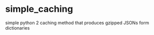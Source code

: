 simple_caching
==============

simple python 2 caching method that produces gzipped JSONs form dictionaries 
